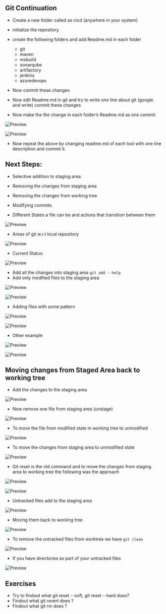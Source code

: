 ## Git Continuation
* Create a new folder called as cicd (anywhere in your system)
* initialize the repository
* create the following folders and add Readme.md in each folder
    * git
    * maven
    * msbuild
    * sonarqube
    * artifactory
    * jenkins
    * azuredevops

* Now commit these changes
* Now edit Readme.md in git and try to write one line about git (google and write) commit these changes
* Now make the the change in each folder’s Readme.md as one commit

![Preview](./Images/git-1.png)

![Preview](./Images/git-2.png)

* Now repeat the above by changing readme.md of each tool with one line description and commit it.

## Next Steps:
* Selective addition to staging area.
* Removing the changes from staging area
* Removing the changes from working tree
* Modifying commits.

* Different States a file can be and actions that transition between them

![Preview](./Images/git22.png)

* Areas of git w.r.t local repository

![Preview](./Images/git7.png)

* Current Status:

![Preview](./Images/git-3.png)

* Add all the changes into staging area ``` git add --help ```
* Add only modified files to the staging area

![Preview](./Images/git-4.png)

![Preview](./Images/git-5.png)

* Adding files with some pattern

![Preview](./Images/git-6.png)

![Preview](./Images/git-7.png)

* Other example

![Preview](./Images/git-8.png)

![Preview](./Images/git-9.png)

## Moving changes from Staged Area back to working tree

* Add the changes to the staging area

![Preview](./Images/git-10.png)

* Now remove one file from staging area (unstage)

![Preview](./Images/git-11.png)

* To move the file from modified state in working tree to unmodified

![Preview](./Images/git-12.png)

* To move the changes from staging area to unmodified state

![Preview](./Images/git-13.png)

* Git reset is the old command and to move the changes from staging area to working tree the following was the approach

![Preview](./Images/git-14.png)

![Preview](./Images/git-15.png)

* Untracked files add to the staging area

![Preview](./Images/git-16.png)

* Moving them back to working tree

![Preview](./Images/git-17.png)

* To remove the untracked files from worktree we have ``` git clean ```

![Preview](./Images/git-18.png)

* If you have directories as part of your untracked files

![Preview](./Images/git-19.png)

## Exercises
* Try to findout what git reset --soft, git reset --hard does?
* Findout what git revert does ?
* Findout what git rm does ?


